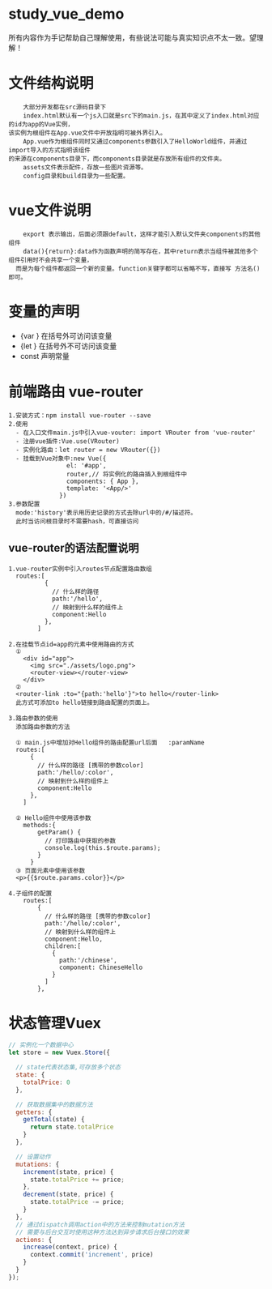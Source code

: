 # study_vue_demo

所有内容作为手记帮助自己理解使用，有些说法可能与真实知识点不太一致。望理解！

# 文件结构说明
        大部分开发都在src源码目录下
        index.html默认有一个js入口就是src下的main.js，在其中定义了index.html对应的id为app的Vue实例，
    该实例为根组件在App.vue文件中开放指明可被外界引入。
        App.vue作为根组件同时又通过components参数引入了HelloWorld组件，并通过import导入的方式指明该组件
    的来源在components目录下，而components目录就是存放所有组件的文件夹。
        assets文件表示配件，存放一些图片资源等。
        config目录和build目录为一些配置。
        
# vue文件说明
        export 表示输出，后面必须跟default，这样才能引入默认文件夹components的其他组件
        data(){return}:data作为函数声明的简写存在，其中return表示当组件被其他多个组件引用时不会共享一个变量，
      而是为每个组件都返回一个新的变量。function关键字都可以省略不写，直接写 方法名() 即可。
        
# 变量的声明
  - {var  }  在括号外可访问该变量
  - {let  }  在括号外不可访问该变量
  - const    声明常量

# 前端路由 vue-router
    1.安装方式：npm install vue-router --save
    2.使用
      - 在入口文件main.js中引入vue-vouter: import VRouter from 'vue-router'
      - 注册vue插件:Vue.use(VRouter)
      - 实例化路由：let router = new VRouter({})
      - 挂载到Vue对象中:new Vue({
                    el: '#app',
                    router,// 将实例化的路由插入到根组件中
                    components: { App },
                    template: '<App/>'
                  })
    3.参数配置
      mode:'history'表示用历史记录的方式去除url中的/#/描述符。
      此时当访问根目录时不需要hash，可直接访问
                  
## vue-router的语法配置说明
    1.vue-router实例中引入routes节点配置路由数组
      routes:[
              {
                // 什么样的路径
                path:'/hello',
                // 映射到什么样的组件上
                component:Hello
              },
            ]
            
    2.在挂载节点id=app的元素中使用路由的方式
      ①
        <div id="app">
          <img src="./assets/logo.png">
          <router-view></router-view>
        </div>
      ②
      <router-link :to="{path:'hello'}">to hello</router-link>
      此方式可添加to hello链接到路由配置的页面上。
      
    3.路由参数的使用
      添加路由参数的方法
      
      ① main.js中增加对Hello组件的路由配置url后面   :paramName
      routes:[
          {
            // 什么样的路径 [携带的参数color]
            path:'/hello/:color',
            // 映射到什么样的组件上
            component:Hello
          },
        ]
        
      ② Hello组件中使用该参数
        methods:{
            getParam() {
              // 打印路由中获取的参数
              console.log(this.$route.params);
            }
          }
      ③ 页面元素中使用该参数
      <p>{{$route.params.color}}</p>
    
    4.子组件的配置
        routes:[
            {
              // 什么样的路径 [携带的参数color]
              path:'/hello/:color',
              // 映射到什么样的组件上
              component:Hello,
              children:[
                {
                  path:'/chinese',
                  component: ChineseHello
                }
              ]
            },

# 状态管理Vuex
```js
// 实例化一个数据中心
let store = new Vuex.Store({

  // state代表状态集,可存放多个状态
  state: {
    totalPrice: 0
  },

  // 获取数据集中的数据方法
  getters: {
    getTotal(state) {
      return state.totalPrice
    }
  },

  // 设置动作
  mutations: {
    increment(state, price) {
      state.totalPrice += price;
    },
    decrement(state, price) {
      state.totalPrice -= price;
    }
  },
  // 通过dispatch调用action中的方法来控制mutation方法
  // 需要与后台交互时使用这种方法达到异步请求后台接口的效果
  actions: {
    increase(context, price) {
      context.commit('increment', price)
    }
  }
});
```
    
